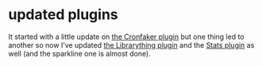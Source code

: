 <!--
  id: 283
  date: 2007-02-12T16:15:49
  modified: 2007-02-12T16:15:49
  slug: updated-plugins
  type: post
  excerpt: <p>It started with a little update on the Cronfaker plugin but one thing led to another so now I&#8217;ve updated the Librarything plugin and the Stats plugin as well (and the sparkline one is almost done).</p> 
  content: <p>It started with a little update on <a href="?page_id=284">the Cronfaker plugin</a> but one thing led to another so now I&#8217;ve updated <a href="?page_id=288">the Librarything plugin</a> and the <a href="?page_id=276">Stats plugin</a> as well (and the sparkline one is almost done).</p> 
  categories: code,Javascript,backend,Wordpress
  tags: 
-->

# updated plugins

<p>It started with a little update on <a href="?page_id=284">the Cronfaker plugin</a> but one thing led to another so now I&#8217;ve updated <a href="?page_id=288">the Librarything plugin</a> and the <a href="?page_id=276">Stats plugin</a> as well (and the sparkline one is almost done).</p>

